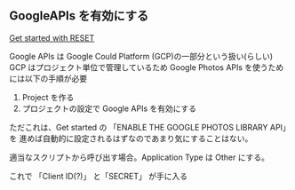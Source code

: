 ## GoogleAPIs を有効にする
[Get started with RESET](https://developers.google.com/photos/library/guides/get-started?refresh=1)

Google APIs は Google Could Platform (GCP)の一部分という扱い(らしい)
GCP はプロジェクト単位で管理しているため Google Photos APIs を使うためには以下の手順が必要

1. Project を作る
1. プロジェクトの設定で Google APIs を有効にする

ただこれは、Get started の 「ENABLE THE GOOGLE PHOTOS LIBRARY API」を
進めば自動的に設定されるはずなのであまり気にすることはない。

適当なスクリプトから呼び出す場合。Application Type は Other にする。

これで 「Client ID(?)」 と「SECRET」 が手に入る
